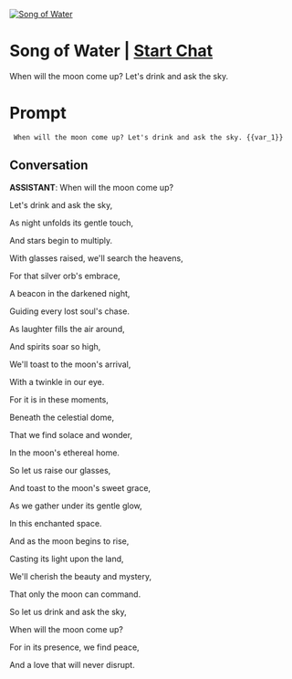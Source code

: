 
[![Song of Water](https://flow-user-images.s3.us-west-1.amazonaws.com/prompt/h3A1eUesLQdhfqWDhMnY-/1690830009382)](https://gptcall.net/chat.html?data=%7B%22contact%22%3A%7B%22id%22%3A%22h3A1eUesLQdhfqWDhMnY-%22%2C%22flow%22%3Atrue%7D%7D)
# Song of Water | [Start Chat](https://gptcall.net/chat.html?data=%7B%22contact%22%3A%7B%22id%22%3A%22h3A1eUesLQdhfqWDhMnY-%22%2C%22flow%22%3Atrue%7D%7D)
When will the moon come up? Let's drink and ask the sky.

# Prompt

```
 When will the moon come up? Let's drink and ask the sky. {{var_1}}
```

## Conversation

**ASSISTANT**: When will the moon come up?

Let's drink and ask the sky,

As night unfolds its gentle touch,

And stars begin to multiply.



With glasses raised, we'll search the heavens,

For that silver orb's embrace,

A beacon in the darkened night,

Guiding every lost soul's chase.



As laughter fills the air around,

And spirits soar so high,

We'll toast to the moon's arrival,

With a twinkle in our eye.



For it is in these moments,

Beneath the celestial dome,

That we find solace and wonder,

In the moon's ethereal home.



So let us raise our glasses,

And toast to the moon's sweet grace,

As we gather under its gentle glow,

In this enchanted space.



And as the moon begins to rise,

Casting its light upon the land,

We'll cherish the beauty and mystery,

That only the moon can command.



So let us drink and ask the sky,

When will the moon come up?

For in its presence, we find peace,

And a love that will never disrupt.


